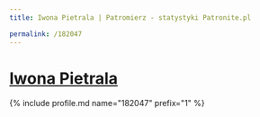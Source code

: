 ```yaml
---
title: Iwona Pietrala | Patromierz - statystyki Patronite.pl

permalink: /182047
---
```


# [Iwona Pietrala](https://patronite.pl/182047)

{% include profile.md name="182047" prefix="1" %}

